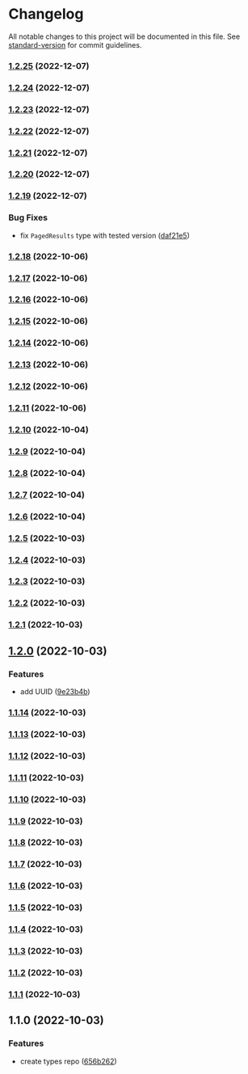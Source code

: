 # Changelog

All notable changes to this project will be documented in this file. See [standard-version](https://github.com/conventional-changelog/standard-version) for commit guidelines.

### [1.2.25](https://me.github.com/cristimc8/hmdlr-types/compare/v1.2.24...v1.2.25) (2022-12-07)

### [1.2.24](https://me.github.com/cristimc8/hmdlr-types/compare/v1.2.23...v1.2.24) (2022-12-07)

### [1.2.23](https://me.github.com/cristimc8/hmdlr-types/compare/v1.2.22...v1.2.23) (2022-12-07)

### [1.2.22](https://me.github.com/cristimc8/hmdlr-types/compare/v1.2.21...v1.2.22) (2022-12-07)

### [1.2.21](https://me.github.com/cristimc8/hmdlr-types/compare/v1.2.20...v1.2.21) (2022-12-07)

### [1.2.20](https://me.github.com/cristimc8/hmdlr-types/compare/v1.2.19...v1.2.20) (2022-12-07)

### [1.2.19](https://me.github.com/cristimc8/hmdlr-types/compare/v1.2.18...v1.2.19) (2022-12-07)


### Bug Fixes

* fix `PagedResults` type with tested version ([daf21e5](https://me.github.com/cristimc8/hmdlr-types/commit/daf21e51765cefc26df9130f7179b2516c6f0ee3))

### [1.2.18](https://me.github.com/cristimc8/hmdlr-types/compare/v1.2.17...v1.2.18) (2022-10-06)

### [1.2.17](https://me.github.com/cristimc8/hmdlr-types/compare/v1.2.16...v1.2.17) (2022-10-06)

### [1.2.16](https://me.github.com/cristimc8/hmdlr-types/compare/v1.2.15...v1.2.16) (2022-10-06)

### [1.2.15](https://me.github.com/cristimc8/hmdlr-types/compare/v1.2.14...v1.2.15) (2022-10-06)

### [1.2.14](https://me.github.com/cristimc8/hmdlr-types/compare/v1.2.13...v1.2.14) (2022-10-06)

### [1.2.13](https://me.github.com/cristimc8/hmdlr-types/compare/v1.2.12...v1.2.13) (2022-10-06)

### [1.2.12](https://me.github.com/cristimc8/hmdlr-types/compare/v1.2.11...v1.2.12) (2022-10-06)

### [1.2.11](https://me.github.com/cristimc8/hmdlr-types/compare/v1.2.10...v1.2.11) (2022-10-06)

### [1.2.10](https://me.github.com/cristimc8/hmdlr-types/compare/v1.2.9...v1.2.10) (2022-10-04)

### [1.2.9](https://me.github.com/cristimc8/hmdlr-types/compare/v1.2.8...v1.2.9) (2022-10-04)

### [1.2.8](https://me.github.com/cristimc8/hmdlr-types/compare/v1.2.7...v1.2.8) (2022-10-04)

### [1.2.7](https://me.github.com/cristimc8/hmdlr-types/compare/v1.2.6...v1.2.7) (2022-10-04)

### [1.2.6](https://me.github.com/cristimc8/hmdlr-types/compare/v1.2.5...v1.2.6) (2022-10-04)

### [1.2.5](https://me.github.com/cristimc8/hmdlr-types/compare/v1.2.4...v1.2.5) (2022-10-03)

### [1.2.4](https://me.github.com/cristimc8/hmdlr-types/compare/v1.2.3...v1.2.4) (2022-10-03)

### [1.2.3](https://me.github.com/cristimc8/hmdlr-types/compare/v1.2.2...v1.2.3) (2022-10-03)

### [1.2.2](https://me.github.com/cristimc8/hmdlr-types/compare/v1.2.1...v1.2.2) (2022-10-03)

### [1.2.1](https://me.github.com/cristimc8/hmdlr-types/compare/v1.2.0...v1.2.1) (2022-10-03)

## [1.2.0](https://me.github.com/cristimc8/hmdlr-types/compare/v1.1.14...v1.2.0) (2022-10-03)


### Features

* add UUID ([9e23b4b](https://me.github.com/cristimc8/hmdlr-types/commit/9e23b4bd718b99d45d64ac005f083d6a3e6940fd))

### [1.1.14](https://me.github.com/cristimc8/hmdlr-types/compare/v1.1.13...v1.1.14) (2022-10-03)

### [1.1.13](https://me.github.com/cristimc8/hmdlr-types/compare/v1.1.12...v1.1.13) (2022-10-03)

### [1.1.12](https://me.github.com/cristimc8/hmdlr-types/compare/v1.1.11...v1.1.12) (2022-10-03)

### [1.1.11](https://me.github.com/cristimc8/hmdlr-types/compare/v1.1.10...v1.1.11) (2022-10-03)

### [1.1.10](https://me.github.com/cristimc8/hmdlr-types/compare/v1.1.9...v1.1.10) (2022-10-03)

### [1.1.9](https://me.github.com/cristimc8/hmdlr-types/compare/v1.1.8...v1.1.9) (2022-10-03)

### [1.1.8](https://me.github.com/cristimc8/hmdlr-types/compare/v1.1.7...v1.1.8) (2022-10-03)

### [1.1.7](https://me.github.com/cristimc8/hmdlr-types/compare/v1.1.6...v1.1.7) (2022-10-03)

### [1.1.6](https://me.github.com/cristimc8/hmdlr-types/compare/v1.1.5...v1.1.6) (2022-10-03)

### [1.1.5](https://me.github.com/cristimc8/hmdlr-types/compare/v1.1.4...v1.1.5) (2022-10-03)

### [1.1.4](https://me.github.com/cristimc8/hmdlr-types/compare/v1.1.3...v1.1.4) (2022-10-03)

### [1.1.3](https://me.github.com/cristimc8/hmdlr-types/compare/v1.1.2...v1.1.3) (2022-10-03)

### [1.1.2](https://me.github.com/cristimc8/hmdlr-types/compare/v1.1.1...v1.1.2) (2022-10-03)

### [1.1.1](https://me.github.com/cristimc8/hmdlr-types/compare/v1.1.0...v1.1.1) (2022-10-03)

## 1.1.0 (2022-10-03)


### Features

* create types repo ([656b262](https://me.github.com/cristimc8/hmdlr-types/commit/656b262ec4c3a9903ef4055995d681deb99373af))
